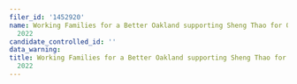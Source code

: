 ```yaml
---
filer_id: '1452920'
name: Working Families for a Better Oakland supporting Sheng Thao for Oakland Mayor
  2022
candidate_controlled_id: ''
data_warning:
title: Working Families for a Better Oakland supporting Sheng Thao for Oakland Mayor
  2022
---
```

